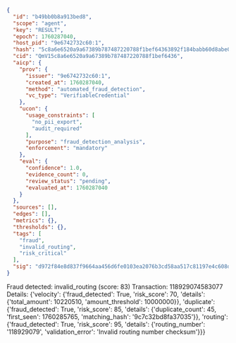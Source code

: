 ```json
{
  "id": "b49bb0b8a913bed8",
  "scope": "agent",
  "key": "RESULT",
  "epoch": 1760287040,
  "host_pid": "9e6742732c60:1",
  "hash": "5c8a6e6520a9a67389b787487220788f1bef64363892f184babb60d8abe06d12",
  "cid": "QmV15c8a6e6520a9a67389b787487220788f1bef6436",
  "aicp": {
    "prov": {
      "issuer": "9e6742732c60:1",
      "created_at": 1760287040,
      "method": "automated_fraud_detection",
      "vc_type": "VerifiableCredential"
    },
    "ucon": {
      "usage_constraints": [
        "no_pii_export",
        "audit_required"
      ],
      "purpose": "fraud_detection_analysis",
      "enforcement": "mandatory"
    },
    "eval": {
      "confidence": 1.0,
      "evidence_count": 0,
      "review_status": "pending",
      "evaluated_at": 1760287040
    }
  },
  "sources": [],
  "edges": [],
  "metrics": {},
  "thresholds": {},
  "tags": [
    "fraud",
    "invalid_routing",
    "risk_critical"
  ],
  "sig": "d972f84e8d837f9664aa456d6fe0103ea2076b3cd58aa517c81197e4c608dc8e"
}
```

Fraud detected: invalid_routing (score: 83)
Transaction: 118929074583077
Details: {'velocity': {'fraud_detected': True, 'risk_score': 70, 'details': {'total_amount': 10220510, 'amount_threshold': 10000000}}, 'duplicate': {'fraud_detected': True, 'risk_score': 85, 'details': {'duplicate_count': 45, 'first_seen': 1760285765, 'matching_hash': '9c7c32bd8fa37035'}}, 'routing': {'fraud_detected': True, 'risk_score': 95, 'details': {'routing_number': '118929079', 'validation_error': 'Invalid routing number checksum'}}}
